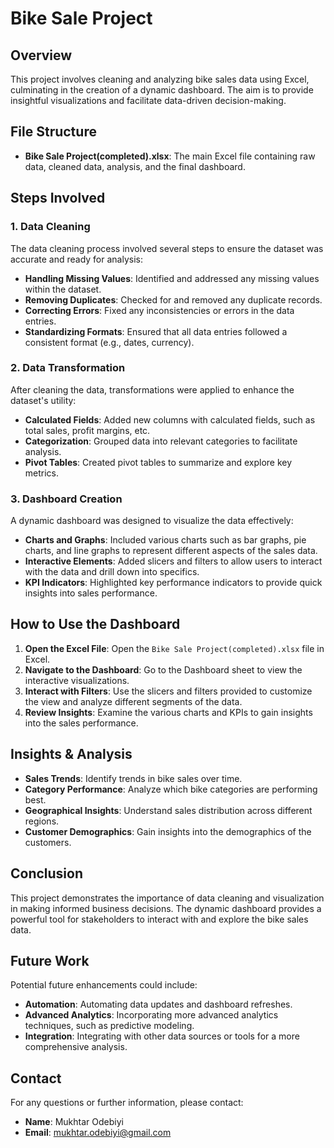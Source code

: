 
# Bike Sale Project

## Overview
This project involves cleaning and analyzing bike sales data using Excel, culminating in the creation of a dynamic dashboard. The aim is to provide insightful visualizations and facilitate data-driven decision-making.

## File Structure
- **Bike Sale Project(completed).xlsx**: The main Excel file containing raw data, cleaned data, analysis, and the final dashboard.

## Steps Involved

### 1. Data Cleaning
The data cleaning process involved several steps to ensure the dataset was accurate and ready for analysis:
- **Handling Missing Values**: Identified and addressed any missing values within the dataset.
- **Removing Duplicates**: Checked for and removed any duplicate records.
- **Correcting Errors**: Fixed any inconsistencies or errors in the data entries.
- **Standardizing Formats**: Ensured that all data entries followed a consistent format (e.g., dates, currency).

### 2. Data Transformation
After cleaning the data, transformations were applied to enhance the dataset's utility:
- **Calculated Fields**: Added new columns with calculated fields, such as total sales, profit margins, etc.
- **Categorization**: Grouped data into relevant categories to facilitate analysis.
- **Pivot Tables**: Created pivot tables to summarize and explore key metrics.

### 3. Dashboard Creation
A dynamic dashboard was designed to visualize the data effectively:
- **Charts and Graphs**: Included various charts such as bar graphs, pie charts, and line graphs to represent different aspects of the sales data.
- **Interactive Elements**: Added slicers and filters to allow users to interact with the data and drill down into specifics.
- **KPI Indicators**: Highlighted key performance indicators to provide quick insights into sales performance.

## How to Use the Dashboard
1. **Open the Excel File**: Open the `Bike Sale Project(completed).xlsx` file in Excel.
2. **Navigate to the Dashboard**: Go to the Dashboard sheet to view the interactive visualizations.
3. **Interact with Filters**: Use the slicers and filters provided to customize the view and analyze different segments of the data.
4. **Review Insights**: Examine the various charts and KPIs to gain insights into the sales performance.

## Insights & Analysis
- **Sales Trends**: Identify trends in bike sales over time.
- **Category Performance**: Analyze which bike categories are performing best.
- **Geographical Insights**: Understand sales distribution across different regions.
- **Customer Demographics**: Gain insights into the demographics of the customers.

## Conclusion
This project demonstrates the importance of data cleaning and visualization in making informed business decisions. The dynamic dashboard provides a powerful tool for stakeholders to interact with and explore the bike sales data.

## Future Work
Potential future enhancements could include:
- **Automation**: Automating data updates and dashboard refreshes.
- **Advanced Analytics**: Incorporating more advanced analytics techniques, such as predictive modeling.
- **Integration**: Integrating with other data sources or tools for a more comprehensive analysis.

## Contact
For any questions or further information, please contact:
- **Name**: Mukhtar Odebiyi
- **Email**: mukhtar.odebiyi@gmail.com
